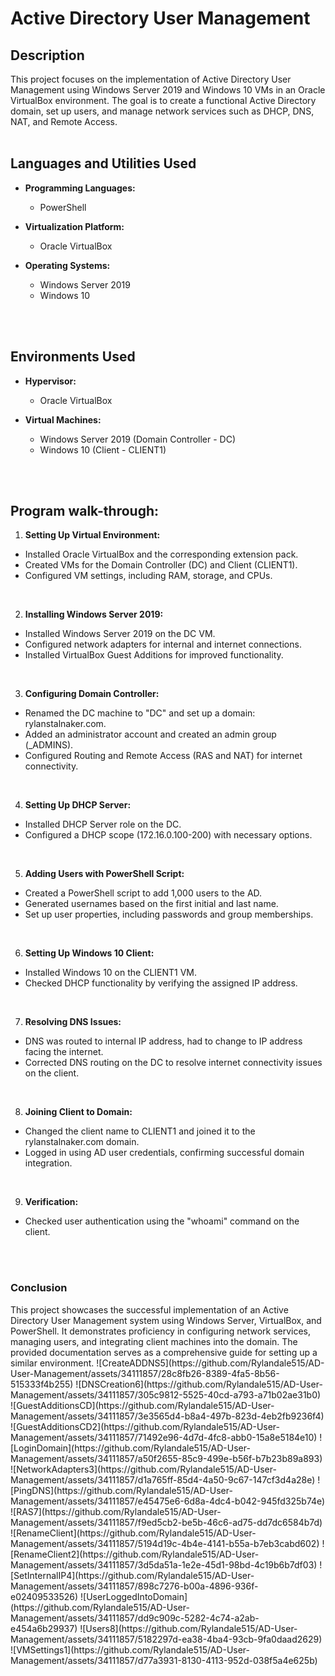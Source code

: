 <h1>Active Directory User Management</h1>

<h2>Description</h2>
This project focuses on the implementation of Active Directory User Management using Windows Server 2019 and Windows 10 VMs in an Oracle VirtualBox environment. The goal is to create a functional Active Directory domain, set up users, and manage network services such as DHCP, DNS, NAT, and Remote Access.
<br />
<br />

<h2>Languages and Utilities Used</h2>

- <b>Programming Languages:</b>
  - PowerShell

- <b>Virtualization Platform:</b>
  - Oracle VirtualBox

- <b>Operating Systems:</b>
  - Windows Server 2019
  - Windows 10
<br />
<br />

<h2>Environments Used </h2>

- <b>Hypervisor:</b>
  - Oracle VirtualBox

- <b>Virtual Machines:</b>
  - Windows Server 2019 (Domain Controller - DC)
  - Windows 10 (Client - CLIENT1)
<br />
<br />

<h2>Program walk-through:</h2>

1. <b>Setting Up Virtual Environment:</b>
  - Installed Oracle VirtualBox and the corresponding extension pack.
  - Created VMs for the Domain Controller (DC) and Client (CLIENT1).
  - Configured VM settings, including RAM, storage, and CPUs.
<br />

2. <b>Installing Windows Server 2019:</b>
  - Installed Windows Server 2019 on the DC VM.
  - Configured network adapters for internal and internet connections.
  - Installed VirtualBox Guest Additions for improved functionality.
<br />

3. <b>Configuring Domain Controller:</b>
  - Renamed the DC machine to "DC" and set up a domain: rylanstalnaker.com.
  - Added an administrator account and created an admin group (_ADMINS).
  - Configured Routing and Remote Access (RAS and NAT) for internet connectivity.
<br />

4. <b>Setting Up DHCP Server:</b>
  - Installed DHCP Server role on the DC.
  - Configured a DHCP scope (172.16.0.100-200) with necessary options.
<br />

5. <b>Adding Users with PowerShell Script:</b>
  - Created a PowerShell script to add 1,000 users to the AD.
  - Generated usernames based on the first initial and last name.
  - Set up user properties, including passwords and group memberships.
<br />

6. <b>Setting Up Windows 10 Client:</b>
  - Installed Windows 10 on the CLIENT1 VM.
  - Checked DHCP functionality by verifying the assigned IP address.
<br />

7. <b>Resolving DNS Issues:</b>
  - DNS was routed to internal IP address, had to change to IP address facing the internet.
  - Corrected DNS routing on the DC to resolve internet connectivity issues on the client.
<br />

8. <b>Joining Client to Domain:</b>
  - Changed the client name to CLIENT1 and joined it to the rylanstalnaker.com domain.
  - Logged in using AD user credentials, confirming successful domain integration.
<br />

9. <b>Verification:</b>
  - Checked user authentication using the "whoami" command on the client.
<br />
<br />

<h3>Conclusion</h3>
This project showcases the successful implementation of an Active Directory User Management system using Windows Server, VirtualBox, and PowerShell. It demonstrates proficiency in configuring network services, managing users, and integrating client machines into the domain. The provided documentation serves as a comprehensive guide for setting up a similar environment.

<!--
 ```diff
- text in red
+ text in green
! text in orange
# text in gray
@@ text in purple (and bold)@@
```
--!>

![CreateADDNS5](https://github.com/Rylandale515/AD-User-Management/assets/34111857/28c8fb26-8389-4fa5-8b56-515333f4b255)
![DNSCreation6](https://github.com/Rylandale515/AD-User-Management/assets/34111857/305c9812-5525-40cd-a793-a71b02ae31b0)
![GuestAdditionsCD](https://github.com/Rylandale515/AD-User-Management/assets/34111857/3e3565d4-b8a4-497b-823d-4eb2fb9236f4)
![GuestAdditionsCD2](https://github.com/Rylandale515/AD-User-Management/assets/34111857/71492e96-4d7d-4fc8-abb0-15a8e5184e10)
![LoginDomain](https://github.com/Rylandale515/AD-User-Management/assets/34111857/a50f2655-85c9-499e-b56f-b7b23b89a893)
![NetworkAdapters3](https://github.com/Rylandale515/AD-User-Management/assets/34111857/d1a765ff-85d4-4a50-9c67-147cf3d4a28e)
![PingDNS](https://github.com/Rylandale515/AD-User-Management/assets/34111857/e45475e6-6d8a-4dc4-b042-945fd325b74e)
![RAS7](https://github.com/Rylandale515/AD-User-Management/assets/34111857/f9ed5cb2-be5b-46c6-ad75-dd7dc6584b7d)
![RenameClient](https://github.com/Rylandale515/AD-User-Management/assets/34111857/5194d19c-4b4e-4141-b55a-b7eb3cabd602)
![RenameClient2](https://github.com/Rylandale515/AD-User-Management/assets/34111857/3d5da51a-1e2e-45d1-98bd-4c19b6b7df03)
![SetInternalIP4](https://github.com/Rylandale515/AD-User-Management/assets/34111857/898c7276-b00a-4896-936f-e02409533526)
![UserLoggedIntoDomain](https://github.com/Rylandale515/AD-User-Management/assets/34111857/dd9c909c-5282-4c74-a2ab-e454a6b29937)
![Users8](https://github.com/Rylandale515/AD-User-Management/assets/34111857/5182297d-ea38-4ba4-93cb-9fa0daad2629)
![VMSettings1](https://github.com/Rylandale515/AD-User-Management/assets/34111857/d77a3931-8130-4113-952d-038f5a4e625b)

